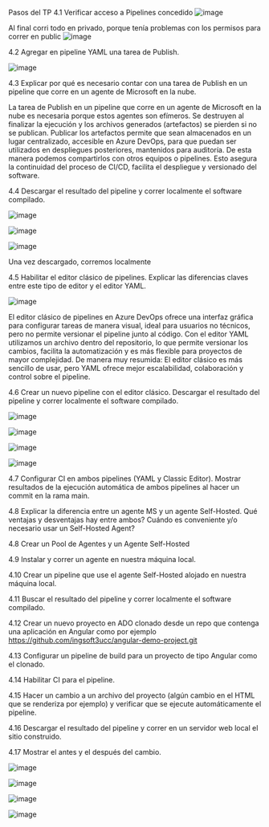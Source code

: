  Pasos del TP
4.1 Verificar acceso a Pipelines concedido
![image](https://github.com/user-attachments/assets/ab31c085-4893-4b37-8f3a-3f5ba7fc4aca)

Al final corri todo en privado, porque tenía problemas con los permisos para correr en public
![image](https://github.com/user-attachments/assets/a59a391e-891d-4046-9f13-2eb0e9b9ee26)


4.2 Agregar en pipeline YAML una tarea de Publish.

![image](https://github.com/user-attachments/assets/bff6927c-48e1-46cb-8f3a-0a654a30d6dc)


4.3 Explicar por qué es necesario contar con una tarea de Publish en un pipeline que corre en un agente de Microsoft en la nube.

La tarea de Publish en un pipeline que corre en un agente de Microsoft en la nube es necesaria porque estos agentes son efímeros. Se destruyen al finalizar la ejecución y los archivos generados (artefactos) se pierden si no se publican. Publicar los artefactos permite que sean almacenados en un lugar centralizado, accesible en Azure DevOps, para que puedan ser utilizados en despliegues posteriores, mantenidos para auditoría. De esta manera podemos compartirlos con otros equipos o pipelines. Esto asegura la continuidad del proceso de CI/CD, facilita el despliegue y versionado del software.

4.4 Descargar el resultado del pipeline y correr localmente el software compilado.

![image](https://github.com/user-attachments/assets/0fd476e7-5ebd-4c5f-8d2a-b277a24772cf)

![image](https://github.com/user-attachments/assets/ea98f9f3-d1d4-4167-b372-d7fc8e99983a)

![image](https://github.com/user-attachments/assets/8aaa506d-84f2-4f79-8056-05c86e9bd5ec)

Una vez descargado, corremos localmente




4.5 Habilitar el editor clásico de pipelines. Explicar las diferencias claves entre este tipo de editor y el editor YAML.

![image](https://github.com/user-attachments/assets/57784b3c-79da-4f78-b953-3e40319c79c3)

El editor clásico de pipelines en Azure DevOps ofrece una interfaz gráfica para configurar tareas de manera visual, ideal para usuarios no técnicos, pero no permite versionar el pipeline junto al código. Con el editor YAML utilizamos un archivo dentro del repositorio, lo que permite versionar los cambios, facilita la automatización y es más flexible para proyectos de mayor complejidad.
De manera muy resumida: El editor clásico es más sencillo de usar, pero YAML ofrece mejor escalabilidad, colaboración y control sobre el pipeline.

4.6 Crear un nuevo pipeline con el editor clásico. Descargar el resultado del pipeline y correr localmente el software compilado.

![image](https://github.com/user-attachments/assets/f50bffed-2a73-447e-ac5b-ff51eca7d4aa)

![image](https://github.com/user-attachments/assets/082d4775-a46d-46a4-9a85-a5c40a8e0fe3)

![image](https://github.com/user-attachments/assets/373f7900-e621-43fb-95c3-9286b119ba50)

![image](https://github.com/user-attachments/assets/7c0c102e-85ec-4b19-94d8-1468bc8c57f6)


4.7 Configurar CI en ambos pipelines (YAML y Classic Editor). Mostrar resultados de la ejecución automática de ambos pipelines al hacer un commit en la rama main.

4.8 Explicar la diferencia entre un agente MS y un agente Self-Hosted. Qué ventajas y desventajas hay entre ambos? Cuándo es conveniente y/o necesario usar un Self-Hosted Agent?

4.8 Crear un Pool de Agentes y un Agente Self-Hosted

4.9 Instalar y correr un agente en nuestra máquina local.

4.10 Crear un pipeline que use el agente Self-Hosted alojado en nuestra máquina local.

4.11 Buscar el resultado del pipeline y correr localmente el software compilado.

4.12 Crear un nuevo proyecto en ADO clonado desde un repo que contenga una aplicación en Angular como por ejemplo https://github.com/ingsoft3ucc/angular-demo-project.git

4.13 Configurar un pipeline de build para un proyecto de tipo Angular como el clonado.

4.14 Habilitar CI para el pipeline.

4.15 Hacer un cambio a un archivo del proyecto (algún cambio en el HTML que se renderiza por ejemplo) y verificar que se ejecute automáticamente el pipeline.

4.16 Descargar el resultado del pipeline y correr en un servidor web local el sitio construido.

4.17 Mostrar el antes y el después del cambio.



![image](https://github.com/user-attachments/assets/99bae89f-43b9-4285-b69c-84ad773cb81f)

![image](https://github.com/user-attachments/assets/e2a92eda-89ad-460e-8cba-eebb5744f01c)


![image](https://github.com/user-attachments/assets/2fe4e5b7-fe99-4bda-94da-d7a7a9ef8d4f)


![image](https://github.com/user-attachments/assets/4540502a-81f3-4603-855b-a3c992b4d5dc)
